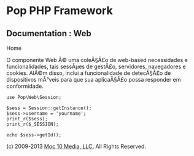 Pop PHP Framework
=================

Documentation : Web
-------------------

Home

O componente Web Ã© uma coleÃ§Ã£o de web-based necessidades e
funcionalidades, tais sessÃµes de gestÃ£o, servidores, navegadores e
cookies. AlÃ©m disso, inclui a funcionalidade de detecÃ§Ã£o de
dispositivos mÃ³veis para que sua aplicaÃ§Ã£o possa responder em
conformidade.

    use Pop\Web\Session;

    $sess = Session::getInstance();
    $sess->username = 'yourname';
    print_r($sess);
    print_r($_SESSION);

    echo $sess->getId();

\(c) 2009-2013 [Moc 10 Media, LLC.](http://www.moc10media.com) All
Rights Reserved.

